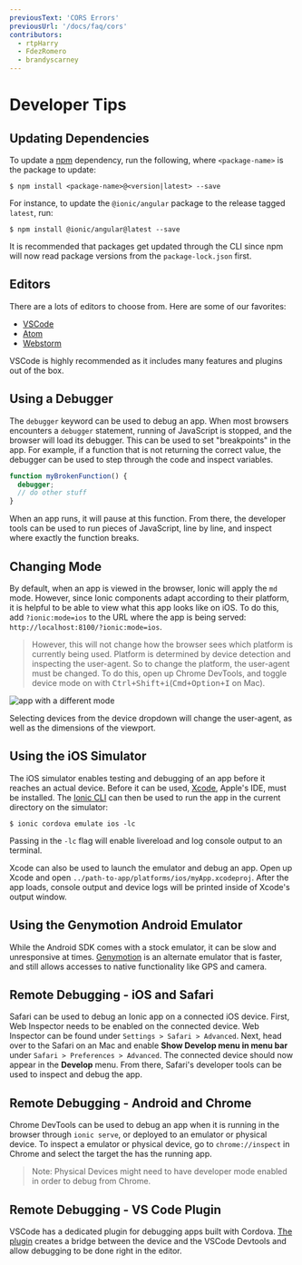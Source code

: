 ```yaml
---
previousText: 'CORS Errors'
previousUrl: '/docs/faq/cors'
contributors:
  - rtpHarry
  - FdezRomero
  - brandyscarney
---
```


# Developer Tips

## Updating Dependencies

To update a [npm](https://www.npmjs.com/) dependency, run the following, where `<package-name>` is the package to update:

```shell
$ npm install <package-name>@<version|latest> --save
```

For instance, to update the `@ionic/angular` package to the release tagged `latest`, run:

```shell
$ npm install @ionic/angular@latest --save
```

It is recommended that packages get updated through the CLI since npm will now read package versions from the `package-lock.json` first.

## Editors

There are a lots of editors to choose from. Here are some of our favorites:

- [VSCode](https://code.visualstudio.com)
- [Atom](https://atom.io)
- [Webstorm](https://www.jetbrains.com/webstorm/)

VSCode is highly recommended as it includes many features and plugins out of the box.

## Using a Debugger

The `debugger` keyword can be used to debug an app. When most browsers encounters a `debugger` statement, running of JavaScript is stopped, and the browser will load its debugger. This can be used to set "breakpoints" in the app. For example, if a function that is not returning the correct value, the debugger can be used to step through the code and inspect variables.

```javascript
function myBrokenFunction() {
  debugger;
  // do other stuff
}
```

When an app runs, it will pause at this function. From there, the developer tools can be used to run pieces of JavaScript, line by line, and inspect where exactly the function breaks.

## Changing Mode

By default, when an app is viewed in the browser, Ionic will apply the `md` mode. However, since Ionic components adapt according to their platform, it is helpful to be able to view what this app looks like on iOS. To do this, add `?ionic:mode=ios` to the URL where the app is being served: `http://localhost:8100/?ionic:mode=ios`.

> However, this will not change how the browser sees which platform is currently being used. Platform is determined by device detection and inspecting the user-agent. So to change the platform, the user-agent must be changed. To do this, open up Chrome DevTools, and toggle device mode on with <kbd>Ctrl+Shift+i</kbd>(<kbd>Cmd+Option+I</kbd> on Mac).

![app with a different mode](/docs/assets/img/faq/tips/change-device-platform.png)

Selecting devices from the device dropdown will change the user-agent, as well as the dimensions of the viewport.

## Using the iOS Simulator

The iOS simulator enables testing and debugging of an app before it reaches an actual device. Before it can be used, [Xcode](https://developer.apple.com/xcode/download/), Apple's IDE, must be installed. The [Ionic CLI](/docs/cli) can then be used to run the app in the current directory on the simulator:

```shell
$ ionic cordova emulate ios -lc
```

Passing in the `-lc` flag will enable livereload and log console output to an terminal.

Xcode can also be used to launch the emulator and debug an app.
Open up Xcode and open `../path-to-app/platforms/ios/myApp.xcodeproj`.
After the app loads, console output and device logs will be printed inside of Xcode's output window.

## Using the Genymotion Android Emulator

While the Android SDK comes with a stock emulator, it can be slow and unresponsive at times. [Genymotion](https://www.genymotion.com) is an alternate emulator that is faster, and still allows accesses to native functionality like GPS and camera.

## Remote Debugging - iOS and Safari

Safari can be used to debug an Ionic app on a connected iOS device.
First, Web Inspector needs to be enabled on the connected device.
Web Inspector can be found under `Settings > Safari > Advanced`.
Next, head over to the Safari on an Mac and enable **Show Develop menu in menu bar** under `Safari > Preferences > Advanced`.
The connected device should now appear in the **Develop** menu.
From there, Safari's developer tools can be used to inspect and debug the app.

## Remote Debugging - Android and Chrome

Chrome DevTools can be used to debug an app when it is running in the browser through `ionic serve`, or deployed to an emulator or physical device.
To inspect a emulator or physical device, go to `chrome://inspect` in Chrome and select the target the has the running app.

> Note: Physical Devices might need to have developer mode enabled in order to debug from Chrome.


## Remote Debugging - VS Code Plugin

VSCode has a dedicated plugin for debugging apps built with Cordova.
[The plugin](https://marketplace.visualstudio.com/items?itemName=vsmobile.cordova-tools) creates a bridge between the device and the VSCode Devtools and allow debugging to be done right in the editor.

